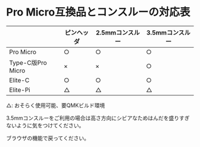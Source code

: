 # Pro Micro互換品とコンスルーの対応表

||ピンヘッダ|2.5mmコンスルー|3.5mmコンスルー|
|-|-|-|-|
|Pro Micro|○|○|○|
|Type-C版Pro Micro|×|×|○|
|Elite-C|○|○|○|
|Elite-Pi|△|△|△|

△: おそらく使用可能、要QMKビルド環境  
  
3.5mmコンスルーをご利用の場合は高さ方向にシビアなためはんだを盛りすぎないように気をつけてください。


ブラウザの機能で戻ってください。  
